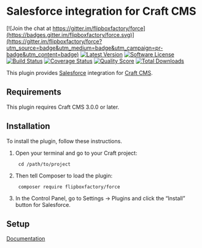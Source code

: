# Salesforce integration for Craft CMS
[![Join the chat at https://gitter.im/flipboxfactory/force](https://badges.gitter.im/flipboxfactory/force.svg)](https://gitter.im/flipboxfactory/force?utm_source=badge&utm_medium=badge&utm_campaign=pr-badge&utm_content=badge)
[![Latest Version](https://img.shields.io/github/release/flipboxfactory/force.svg?style=flat-square)](https://github.com/flipboxfactory/force/releases)
[![Software License](https://img.shields.io/badge/license-Proprietary-brightgreen.svg?style=flat-square)](LICENSE.md)
[![Build Status](https://img.shields.io/travis/flipboxfactory/force/master.svg?style=flat-square)](https://travis-ci.org/flipboxfactory/force)
[![Coverage Status](https://img.shields.io/scrutinizer/coverage/g/flipboxfactory/force.svg?style=flat-square)](https://scrutinizer-ci.com/g/flipboxfactory/force/code-structure)
[![Quality Score](https://img.shields.io/scrutinizer/g/flipboxfactory/force.svg?style=flat-square)](https://scrutinizer-ci.com/g/flipboxfactory/force)
[![Total Downloads](https://img.shields.io/packagist/dt/flipboxfactory/force.svg?style=flat-square)](https://packagist.org/packages/flipboxfactory/force)

This plugin provides [Salesforce](https://www.salesforce.com/) integration for [Craft CMS](https://craftcms.com/).


## Requirements

This plugin requires Craft CMS 3.0.0 or later.


## Installation

To install the plugin, follow these instructions.

1. Open your terminal and go to your Craft project:

        cd /path/to/project

2. Then tell Composer to load the plugin:

        composer require flipboxfactory/force

3. In the Control Panel, go to Settings → Plugins and click the “Install” button for Salesforce.

## Setup

[Documentation](https://salesforce.flipboxfactory.com)

